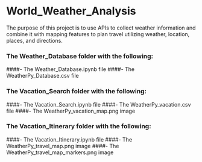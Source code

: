 # World_Weather_Analysis
The purpose of this project is to use APIs to collect weather information and combine it with mapping features to plan travel utilizing weather, location, places, and directions. 

### The Weather_Database folder with the following:

####- The Weather_Database.ipynb file
####- The WeatherPy_Database.csv file

### The Vacation_Search folder with the following:

####- The Vacation_Search.ipynb file
####- The WeatherPy_vacation.csv file
####- The WeatherPy_vacation_map.png image

### The Vacation_Itinerary folder with the following:

####- The Vacation_Itinerary.ipynb file
####- The WeatherPy_travel_map.png image
####- The WeatherPy_travel_map_markers.png image
